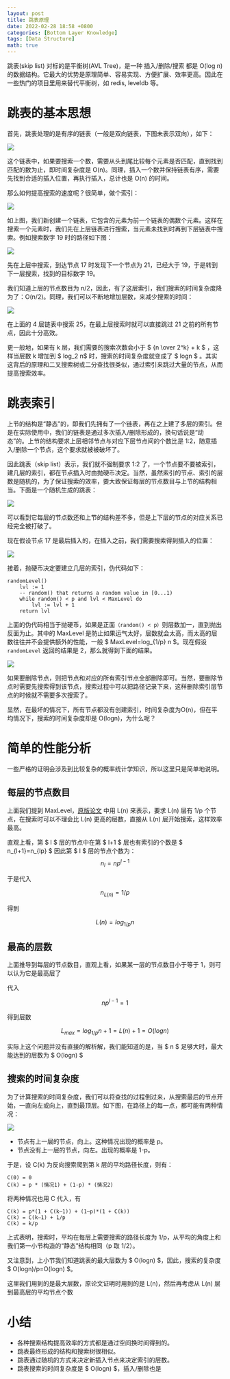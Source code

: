 ```yaml
---
layout: post
title: 跳表原理
date: 2022-02-28 18:58 +0800
categories: [Bottom Layer Knowledge] 
tags: [Data Structure]
math: true
---
```


跳表(skip list) 对标的是平衡树(AVL Tree)，是一种 插入/删除/搜索 都是 O(log n) 的数据结构。它最大的优势是原理简单、容易实现、方便扩展、效率更高。因此在一些热门的项目里用来替代平衡树，如 redis, leveldb 等。

# 跳表的基本思想
首先，跳表处理的是有序的链表（一般是双向链表，下图未表示双向），如下：

![](https://cdn.jsdelivr.net/gh/Optimus-Xs/Blog-Images/2022-02-28-skip-list-principle/9788d877-3ddb-46bc-aa35-332db1d559bd.svg)

这个链表中，如果要搜索一个数，需要从头到尾比较每个元素是否匹配，直到找到匹配的数为止，即时间复杂度是 O(n)。同理，插入一个数并保持链表有序，需要先找到合适的插入位置，再执行插入，总计也是 O(n) 的时间。

那么如何提高搜索的速度呢？很简单，做个索引：

![](https://cdn.jsdelivr.net/gh/Optimus-Xs/Blog-Images/2022-02-28-skip-list-principle/9788d877-3ddb-46bc-aa35-332db1d559bd.svg)

如上图，我们新创建一个链表，它包含的元素为前一个链表的偶数个元素。这样在搜索一个元素时，我们先在上层链表进行搜索，当元素未找到时再到下层链表中搜索。例如搜索数字 19 时的路径如下图：

![](https://cdn.jsdelivr.net/gh/Optimus-Xs/Blog-Images/2022-02-28-skip-list-principle/7eedb106-d73c-422a-b3da-3b6a4417e1df.svg)

先在上层中搜索，到达节点 17 时发现下一个节点为 21，已经大于 19，于是转到下一层搜索，找到的目标数字 19。

我们知道上层的节点数目为 n/2，因此，有了这层索引，我们搜索的时间复杂度降为了：O(n/2)。同理，我们可以不断地增加层数，来减少搜索的时间：

![](https://cdn.jsdelivr.net/gh/Optimus-Xs/Blog-Images/2022-02-28-skip-list-principle/27cd4e1a-ac8c-4f2e-8224-47af0efc2b9f.svg)

在上面的 4 层链表中搜索 25，在最上层搜索时就可以直接跳过 21 之前的所有节点，因此十分高效。

更一般地，如果有 k 层，我们需要的搜索次数会小于 $ {n \over 2^k} + k $ ，这样当层数 k 增加到 $ log_2 n$ 时，搜索的时间复杂度就变成了 $ logn $ 。其实这背后的原理和二叉搜索树或二分查找很类似，通过索引来跳过大量的节点，从而提高搜索效率。


# 跳表索引
上节的结构是“静态”的，即我们先拥有了一个链表，再在之上建了多层的索引。但是在实际使用中，我们的链表是通过多次插入/删除形成的，换句话说是“动态”的。上节的结构要求上层相邻节点与对应下层节点间的个数比是 1:2，随意插入/删除一个节点，这个要求就被被破坏了。

因此跳表（skip list）表示，我们就不强制要求 1:2 了，一个节点要不要被索引，建几层的索引，都在节点插入时由抛硬币决定。当然，虽然索引的节点、索引的层数是随机的，为了保证搜索的效率，要大致保证每层的节点数目与上节的结构相当。下面是一个随机生成的跳表：

![](https://cdn.jsdelivr.net/gh/Optimus-Xs/Blog-Images/2022-02-28-skip-list-principle/f94a9b47-d4fa-4617-87a3-e31809863058.svg)

可以看到它每层的节点数还和上节的结构差不多，但是上下层的节点的对应关系已经完全被打破了。

现在假设节点 17 是最后插入的，在插入之前，我们需要搜索得到插入的位置：

![](https://cdn.jsdelivr.net/gh/Optimus-Xs/Blog-Images/2022-02-28-skip-list-principle/82c132b9-0235-4472-a1a3-820f621b5e5d.svg)

接着，抛硬币决定要建立几层的索引，伪代码如下：

```
randomLevel()
    lvl := 1
    -- random() that returns a random value in [0...1)
    while random() < p and lvl < MaxLevel do
        lvl := lvl + 1
    return lvl
```

上面的伪代码相当于抛硬币，如果是正面`（random() < p）`则层数加一，直到抛出反面为止。其中的 MaxLevel 是防止如果运气太好，层数就会太高，而太高的层数往往并不会提供额外的性能，一般 $ MaxLevel=log_{1/p} n $。现在假设 `randomLevel` 返回的结果是 2，那么就得到下面的结果。

![](https://cdn.jsdelivr.net/gh/Optimus-Xs/Blog-Images/2022-02-28-skip-list-principle/f5d9834c-b32c-4a1d-8af3-d3ed9fa6bd99.svg)

如果要删除节点，则把节点和对应的所有索引节点全部删除即可。当然，要删除节点时需要先搜索得到该节点，搜索过程中可以把路径记录下来，这样删除索引层节点的时候就不需要多次搜索了。

显然，在最坏的情况下，所有节点都没有创建索引，时间复杂度为O(n)，但在平均情况下，搜索的时间复杂度却是 O(logn)，为什么呢？

# 简单的性能分析
一些严格的证明会涉及到比较复杂的概率统计学知识，所以这里只是简单地说明。

## 每层的节点数目
上面我们提到 MaxLevel，[原版论文](ftp://ftp.cs.umd.edu/pub/skipLists/skiplists.pdf) 中用 L(n) 来表示，要求 L(n) 层有 1/p 个节点，在搜索时可以不理会比 L(n) 更高的层数，直接从 L(n) 层开始搜索，这样效率最高。

直观上看，第 $ l $ 层的节点中在第 $ l+1 $ 层也有索引的个数是 $ n_{l+1}=n_{lp} $ 因此第 $ l $ 层的节点个数为：
$$ n_l = np^{l-1} $$

于是代入

$$ n_{L(n)} = 1/p $$

得到

$$ L(n) = log_{1/p}n $$

## 最高的层数
上面推导到每层的节点数目，直观上看，如果某一层的节点数目小于等于 1，则可以认为它是最高层了

代入

$$ np^{l-1} = 1 $$

得到层数

$$ L_{max} = log_{1/p}n+1 = L(n) + 1 = O(log n) $$

实际上这个问题并没有直接的解析解，我们能知道的是，当 $ n $ 足够大时，最大能达到的层数为 $ O(logn) $


## 搜索的时间复杂度
为了计算搜索的时间复杂度，我们可以将查找的过程倒过来，从搜索最后的节点开始，一直向左或向上，直到最顶层。如下图，在路径上的每一点，都可能有两种情况：

![](https://cdn.jsdelivr.net/gh/Optimus-Xs/Blog-Images/2022-02-28-skip-list-principle/51306f84-8322-4eb0-8b0c-606487fcee3e.svg)

- 节点有上一层的节点，向上。这种情况出现的概率是 p。
- 节点没有上一层的节点，向左。出现的概率是 1-p。

于是，设 C(k) 为反向搜索爬到第 k 层的平均路径长度，则有：

```
C(0) = 0
C(k) = p * (情况1) + (1-p) * (情况2)
```
将两种情况也用 C 代入，有
```
C(k) = p*(1 + C(k–1)) + (1–p)*(1 + C(k))
C(k) = C(k–1) + 1/p
C(k) = k/p
```
上式表明，搜索时，平均在每层上需要搜索的路径长度为 1/p，从平均的角度上和我们第一小节构造的“静态”结构相同（p 取 1/2）。

又注意到，上小节我们知道跳表的最大层数为 $ O(logn) $，因此，搜索的复杂度 $ O(logn)/p=O(logn) $。

这里我们用到的是最大层数，原论文证明时用到的是 L(n)，然后再考虑从 L(n) 层到最高层的平均节点个数

# 小结
- 各种搜索结构提高效率的方式都是通过空间换时间得到的。
- 跳表最终形成的结构和搜索树很相似。
- 跳表通过随机的方式来决定新插入节点来决定索引的层数。
- 跳表搜索的时间复杂度是 $ O(logn) $，插入/删除也是

